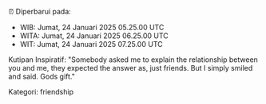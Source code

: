 ⏰ Diperbarui pada:
- WIB: Jumat, 24 Januari 2025 05.25.00 UTC
- WITA: Jumat, 24 Januari 2025 06.25.00 UTC
- WIT: Jumat, 24 Januari 2025 07.25.00 UTC

Kutipan Inspiratif:
"Somebody asked me to explain the relationship between you and me, they expected the answer as, just friends. But I simply smiled and said. Gods gift."


Kategori: friendship

